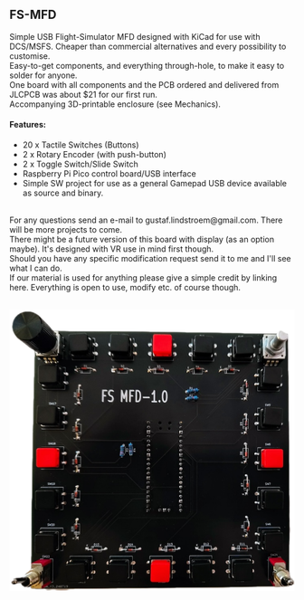 ## FS-MFD
Simple USB Flight-Simulator MFD designed with KiCad for use with DCS/MSFS. Cheaper than commercial alternatives and every possibility to customise.<br>
Easy-to-get components, and everything through-hole, to make it easy to solder for anyone.<br>
One board with all components and the PCB ordered and delivered from JLCPCB was about $21 for our first run.<br>
Accompanying 3D-printable enclosure (see Mechanics).<br>

#### Features:

* 20 x Tactile Switches (Buttons)
* 2 x Rotary Encoder (with push-button)
* 2 x Toggle Switch/Slide Switch
* Raspberry Pi Pico control board/USB interface
* Simple SW project for use as a general Gamepad USB device available as source and binary.
<br>
For any questions send an e-mail to gustaf.lindstroem@gmail.com. There will be more projects to come.<br>
There might be a future version of this board with display (as an option maybe). It's designed with VR use in mind first though.<br>
Should you have any specific modification request send it to me and I'll see what I can do.<br>
If our material is used for anything please give a simple credit by linking here. Everything is open to use, modify etc. of course though.
<br><br>

![image](https://github.com/exyn/FS-MFD/blob/main/Misc/IMG_20240726_184938577_small.png)
